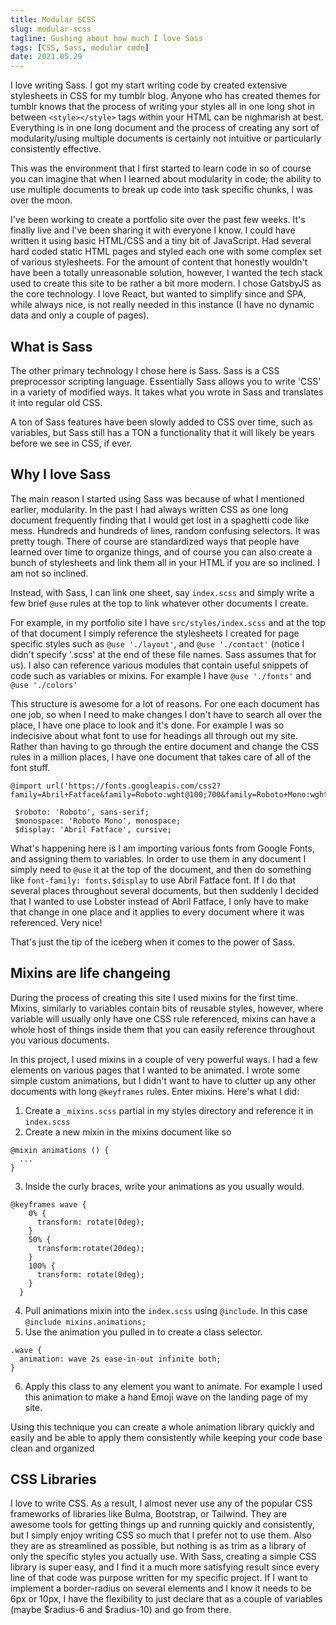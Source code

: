 ```yaml
---
title: Modular SCSS
slug: modular-scss
tagline: Gushing about how much I love Sass
tags: [CSS, Sass, modular code]
date: 2021.05.29
---
```


I love writing Sass. I got my start writing code by created extensive stylesheets in CSS for my tumblr blog. Anyone who has created themes for tumblr knows that the process of writing your styles all in one long shot in between `<style></style>` tags within your HTML can be nighmarish at best. Everything is in one long document and the process of creating any sort of modularity/using multiple documents is certainly not intuitive or particularly consistently effective.

This was the environment that I first started to learn code in so of course you can imagine that when I learned about modularity in code; the ability to use multiple documents to break up code into task specific chunks, I was over the moon.

I've been working to create a portfolio site over the past few weeks. It's finally live and I've been sharing it with everyone I know. I could have written it using basic HTML/CSS and a tiny bit of JavaScript. Had several hard coded static HTML pages and styled each one with some complex set of various stylesheets. For the amount of content that honestly wouldn't have been a totally unreasonable solution, however, I wanted the tech stack used to create this site to be rather a bit more modern. I chose GatsbyJS as the core technology. I love React, but wanted to simplify since and SPA, while always nice, is not really needed in this instance (I have no dynamic data and only a couple of pages).

## **What is Sass**

The other primary technology I chose here is Sass. Sass is a CSS preprocessor scripting language. Essentially Sass allows you to write 'CSS' in a variety of modified ways. It takes what you wrote in Sass and translates it into regular old CSS.

A ton of Sass features have been slowly added to CSS over time, such as variables, but Sass still has a TON a functionality that it will likely be years before we see in CSS, if ever.

## **Why I love Sass**

The main reason I started using Sass was because of what I mentioned earlier, modularity. In the past I had always written CSS as one long document frequently finding that I would get lost in a spaghetti code like mess. Hundreds and hundreds of lines, random confusing selectors. It was pretty tough. There of course are standardized ways that people have learned over time to organize things, and of course you can also create a bunch of stylesheets and link them all in your HTML if you are so inclined.  I am not so inclined.

Instead, with Sass, I can link one sheet, say `index.scss` and simply write a few brief `@use` rules at the top to link whatever other documents I create.

For example, in my portfolio site I have `src/styles/index.scss` and at the top of that document I simply reference the stylesheets I created for page specific styles such as `@use './layout'`, and `@use './contact'` (notice I didn't specify '.scss' at the end of these file names. Sass assumes that for us). I also can reference various modules that contain useful snippets of code such as variables or mixins. For example I have `@use './fonts'` and `@use './colors'`

This structure is awesome for a lot of reasons. For one each document has one job, so when I need to make changes I don't have to search all over the place, I have one place to look and it's done. For example I was so indecisive about what font to use for headings all through out my site. Rather than having to go through the entire document and change the CSS rules in a million places, I have one document that takes care of all of the font stuff.

```
@import url('https://fonts.googleapis.com/css2?family=Abril+Fatface&family=Roboto:wght@100;700&family=Roboto+Mono:wght@300&display=swap');

 $roboto: 'Roboto', sans-serif;
 $monospace: 'Roboto Mono', monospace;
 $display: 'Abril Fatface', cursive;
 ```


 What's happening here is I am importing various fonts from Google Fonts, and assigning them to variables. In order to use them in any document I simply need to `@use` it at the top of the document, and then do something like `font-family: fonts.$display` to use Abril Fatface font. If I do that several places throughout several documents, but then suddenly I decided that I wanted to use Lobster instead of Abril Fatface, I only have to make that change in one place and it applies to every document where it was referenced. Very nice!

 That's just the tip of the iceberg when it comes to the power of Sass.

## **Mixins are life changeing**

During the process of creating this site I used mixins for the first time. Mixins, similarly to variables contain bits of reusable styles, however, where variable will usually only have one CSS rule referenced, mixins can have a whole host of things inside them that you can easily reference throughout you various documents.

In this project, I used mixins in a couple of very powerful ways. I had a few elements on various pages that I wanted to be animated. I wrote some simple custom animations, but I didn't want to have to clutter up any other documents with long `@keyframes` rules. Enter mixins. Here's what I did:

1. Create a `_mixins.scss` partial in my styles directory and reference it in `index.scss`
2. Create a new mixin in the mixins document like so
```
@mixin animations () {
  ...
}
```
3. Inside the curly braces, write your animations as you usually would.
```
@keyframes wave {
    0% {
      transform: rotate(0deg);
    }
    50% {
      transform:rotate(20deg);
    }
    100% {
      transform: rotate(0deg);
    }
  }
```
4. Pull animations mixin into the `index.scss` using `@include`. In this case `@include mixins.animations;`
5. Use the animation you pulled in to create a class selector.
```
.wave {
  animation: wave 2s ease-in-out infinite both;
}
```
6. Apply this class to any element you want to animate. For example I used this animation to make a hand Emoji wave on the landing page of my site.

Using this technique you can create a whole animation library quickly and easily and be able to apply them consistently while keeping your code base clean and organized

## **CSS Libraries**

I love to write CSS. As a result, I almost never use any of the popular CSS frameworks of libraries like Bulma, Bootstrap, or Tailwind. They are awesome tools for getting things up and running quickly and consistently, but I simply enjoy writing CSS so much that I prefer not to use them. Also they are as streamlined as possible, but nothing is as trim as a library of only the specific styles you actually use. With Sass, creating a simple CSS library is super easy, and I find it a much more satisfying result since every line of that code was purpose written for my specific project. If I want to implement a border-radius on several elements and I know it needs to be 6px or 10px, I have the flexibility to just declare that as a couple of variables (maybe $radius-6 and $radius-10) and go from there.
